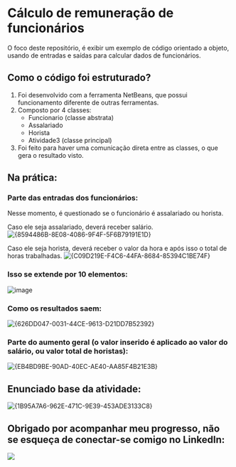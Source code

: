# Cálculo de remuneração de funcionários
<p> O foco deste repositório, é exibir um exemplo de código orientado a objeto, usando de entradas e saídas para calcular dados de funcionários.</p>

## Como o código foi estruturado?

<ol>
  <li>Foi desenvolvido com a ferramenta NetBeans, que possui funcionamento diferente de outras ferramentas. </li>
  <li>Composto por 4 classes:
  <ul>
    <li> Funcionario (classe abstrata) </li>
    <li> Assalariado </li>
    <li> Horista </li>
    <li> Atividade3 (classe principal) </li>
  </ul></li>
  <li> Foi feito para haver uma comunicação direta entre as classes, o que gera o resultado visto. </li>
</ol>

## Na prática:
### Parte das entradas dos funcionários:

Nesse momento, é questionado se o funcionário é assalariado ou horista.

Caso ele seja assalariado, deverá receber salário.
![{8594486B-8E08-4086-9F4F-5F6B79191E1D}](https://github.com/user-attachments/assets/69482292-8aa2-4fd9-ae15-33d7e20aa451)


Caso ele seja horista, deverá receber o valor da hora e após isso o total de horas trabalhadas.
![{C09D219E-F4C6-44FA-8684-85394C1BE74F}](https://github.com/user-attachments/assets/da266055-16b2-4828-a003-f5f8575e8192)


### Isso se extende por 10 elementos:

![image](https://github.com/user-attachments/assets/1021914d-00c5-44b9-87fa-092a9a6b4542)


### Como os resultados saem: 

![{626DD047-0031-44CE-9613-D21DD7B52392}](https://github.com/user-attachments/assets/2fd5d002-1f03-4f0b-a710-b1ecac1f3a8c)


### Parte do aumento geral (o valor inserido é aplicado ao valor do salário, ou valor total de horistas):

![{EB4BD9BE-90AD-40EC-AE40-AA85F4B21E3B}](https://github.com/user-attachments/assets/77151804-4ca1-4349-a456-98dcab0c76b9)


## Enunciado base da atividade:
![{1B95A7A6-962E-471C-9E39-453ADE3133C8}](https://github.com/user-attachments/assets/58c31d37-f8e4-45ea-ad80-73f06a66b19a)


## Obrigado por acompanhar meu progresso, não se esqueça de conectar-se comigo no LinkedIn:
<a href="http://www.linkedin.com/in/daniel-assis-306581249"> <img src="https://img.icons8.com/fluency/48/linkedin.png"> </a>
